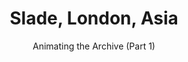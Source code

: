 ---
title: "Slade, London, Asia"
subtitle: "Animating the Archive (Part 1)"
contributor:
    - id: mtiampo
    - id: lbruchet
layout: table-of-contents
review_status: "Peer Reviewed (Double Blind)"
licence:
  - text: "Creative Commons Attribution-NonCommercial 4.0 International (CC BY-NC 4.0)"
  - href: "https://creativecommons.org/licenses/by-nc/4.0/"
  - isExternalLink: true
identifier:
  doi: "https://doi.org/10.17658/issn.2058-5462/issue-20/animatingsladearchive"
  issn: 2058-5462
presentation: grid
order: 203
palette: "theme-bittersweet"
outputs:
  - pdf
  - html
---